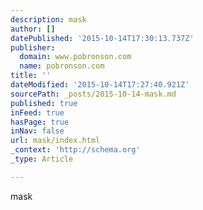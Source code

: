 ```yaml
---
description: mask
author: []
datePublished: '2015-10-14T17:30:13.737Z'
publisher:
  domain: www.pobronson.com
  name: pobronson.com
title: ''
dateModified: '2015-10-14T17:27:40.921Z'
sourcePath: _posts/2015-10-14-mask.md
published: true
inFeed: true
hasPage: true
inNav: false
url: mask/index.html
_context: 'http://schema.org'
_type: Article

---
```

mask